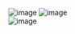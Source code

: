 ![image](https://github.com/user-attachments/assets/ceecb4c0-b344-48f1-87a1-a68fbfc78926)
![image](https://github.com/user-attachments/assets/9189b198-83ca-40cb-a6c2-073b136f77b4)  
![image](https://github.com/user-attachments/assets/a0b2ce31-c83d-42f4-bb14-f7e87fb315e6)  


